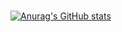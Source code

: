 <!--
**hojunking96/hojunking96** is a ✨ _special_ ✨ repository because its `README.md` (this file) appears on your GitHub profile.

Here are some ideas to get you started:

- 🔭 I’m currently working on ...
- 🌱 I’m currently learning ...
- 👯 I’m looking to collaborate on ...
- 🤔 I’m looking for help with ...
- 💬 Ask me about ...
- 📫 How to reach me: ...
- 😄 Pronouns: ...
- ⚡ Fun fact: ...
-->

<img alt="" src="https://img.shields.io/badge/HTML5-E34F26.svg?&style=for-the-badge&logo=HTML5&logoColor=white&"/>
<img alt="" src="https://img.shields.io/badge/CSS3-1572B6.svg?&style=for-the-badge&logo=CSS3&logoColor=white&"/>
<img alt="" src="https://img.shields.io/badge/JavaScript-F7DF1E.svg?&style=for-the-badge&logo=JavaScript&logoColor=white&"/>


<img alt="" src="https://img.shields.io/badge/Spring-6DB33F.svg?&style=for-the-badge&logo=Spring&logoColor=white&"/>
<img alt="" src="https://img.shields.io/badge/Spring Boot-6DB33F.svg?&style=for-the-badge&logo=SpringBoot&logoColor=white&"/>
<img alt="" src="https://img.shields.io/badge/C-A8B9CC.svg?&style=for-the-badge&logo=C&logoColor=white&"/>

<img alt="" src="https://img.shields.io/badge/MYSQL-4479A1.svg?&style=for-the-badge&logo=MYSQL&logoColor=white&"/>
<img alt="" src="https://img.shields.io/badge/MariaDB-003545.svg?&style=for-the-badge&logo=C&logoColor=white&"/>



[![Anurag's GitHub stats](https://github-readme-stats.vercel.app/api?username=hojunking96)](https://github.com/anuraghazra/github-readme-stats)
